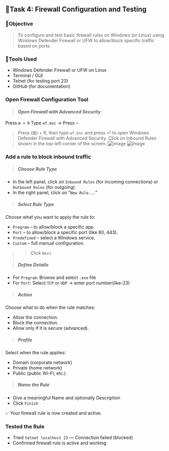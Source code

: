 ## 🔷Task 4: Firewall Configuration and Testing
### 🎯Objective
> To configure and test basic firewall rules on Windows (or Linux) using Windows Defender Firewall or UFW to allow/block specific traffic based on ports.
### 🔷Tools Used
- Windows Defender Firewall or UFW on Linux
- Terminal / GUI
- Telnet (for testing port 23)
- GitHub (for documentation)

### Open Firewall Configuration Tool
> #### *Open Firewall with Advanced Security*
Press `⊞ + R`
Type `wf.msc` → Press `⏎`
> Press (⊞) + R, then type `wf.msc` and press ⏎ to open Windows Defender Firewall with Advanced Security.
> Click on Inbound Rules shown in the top-left corner of the screen.
![image](https://github.com/user-attachments/assets/fd4b3192-b447-401d-a827-a35705ca05ca)
![image](https://github.com/user-attachments/assets/522f445d-5929-4b9a-96dd-7027f14419ee)

### Add a rule to block inbound traffic
> ##### *Choose Rule Type*
- In the left panel, click on `Inbound Rules` (for incoming connections) or `Outbound Rules` (for outgoing).
- In the right panel, click on "`New Rule...`"
> ##### *Select Rule Type*
Choose what you want to apply the rule to:
- `Program` – to allow/block a specific app.
- `Port` – to allow/block a specific port (like 80, 443).
- `Predefined` – select a Windows service.
- `Custom` – full manual configuration.
>> Click `Next`
> ##### *Define Details*
- For `Program`: Browse and select `.exe` file
- For `Port`: Select `TCP` or `UDP` → enter port number(like-23)
> ##### *Action*
Choose what to do when the rule matches:
- Allow the connection.
- Block the connection.
- Allow only if it is secure (advanced).
> ##### *Profile*
Select when the rule applies:
- Domain (corporate network)
- Private (home network)
- Public (public Wi-Fi, etc.)
> ##### *Name the Rule*
- Give a meaningful Name and optionally Description
- Click `Finish`
  
✅ Your firewall rule is now created and active.

### Tested the Rule
- Tried `telnet localhost 23` — Connection failed (blocked)
- Confirmed firewall rule is active and working
